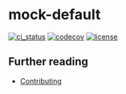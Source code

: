 # mock-default

[![ci_status](https://img.shields.io/github/actions/workflow/status/gibbz00/mock-default/ci.yaml?style=for-the-badge)](https://github.com/gibbz00/mock-default/actions/workflows/ci.yaml)
[![codecov](https://img.shields.io/codecov/c/gh/gibbz00/mock-default?token=5lHDbjv0AQ&style=for-the-badge)](https://codecov.io/gh/gibbz00/mock-default)
[![license](https://img.shields.io/github/license/gibbz00/mock-default.svg?style=for-the-badge)](https://github.com/gibbz00/mock-default/blob/main/LICENSE.md)

## Further reading


* [Contributing](./CONTRIBUTING.md)
